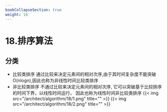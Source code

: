 ```yaml
---
bookCollapseSection: true
weight: 18
---
```


# 18.排序算法
## 分类
* 比较类排序
通过比较来决定元素间的相对次序,由于其时间复杂度不能突破O(nlogn),因此也称为非线性时间比较类排序
* 非比较类排序
不通过比较来决定元素间的相对次序, 它可以突破基于比较排序的时间下界，以线性时间运行，
因此也称为线性时间非比较类排序
{{< img src="/architect/algorithm/18/1.png" title="" >}}
{{< img src="/architect/algorithm/18/2.png" title="" >}}

